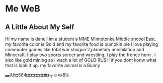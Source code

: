 <html>
<body>
<h1>Me WeB
</h1>


<h2> A Little About My Self
</h2>
<p>
Hi my name is daneil im a student a MME Minnetonka Middle shcool East. my favorite color is Gold and my favorite food is pumpkin pie
I love playing comeputer games like total war shogun 2,planetary annihilation and Minecraft. I play two sports sorcer and wrestling. I play the frence horn . I also like gold mining so i wach a lot of GOLD RUSH if you dont konw what that is look it up. my favorite animal is a Bunny</p> ▬\Ut◘564◘◘◘◘◘◘◘t◘∙┬☺≡x8¼












































































































































</body>
</html>
